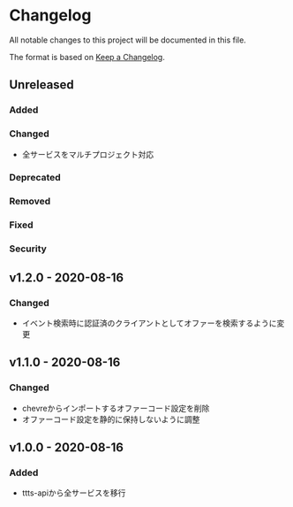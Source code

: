 # Changelog

All notable changes to this project will be documented in this file.

The format is based on [Keep a Changelog](http://keepachangelog.com/).

## Unreleased

### Added

### Changed

- 全サービスをマルチプロジェクト対応

### Deprecated

### Removed

### Fixed

### Security

## v1.2.0 - 2020-08-16

### Changed

- イベント検索時に認証済のクライアントとしてオファーを検索するように変更

## v1.1.0 - 2020-08-16

### Changed

- chevreからインポートするオファーコード設定を削除
- オファーコード設定を静的に保持しないように調整

## v1.0.0 - 2020-08-16

### Added

- ttts-apiから全サービスを移行
